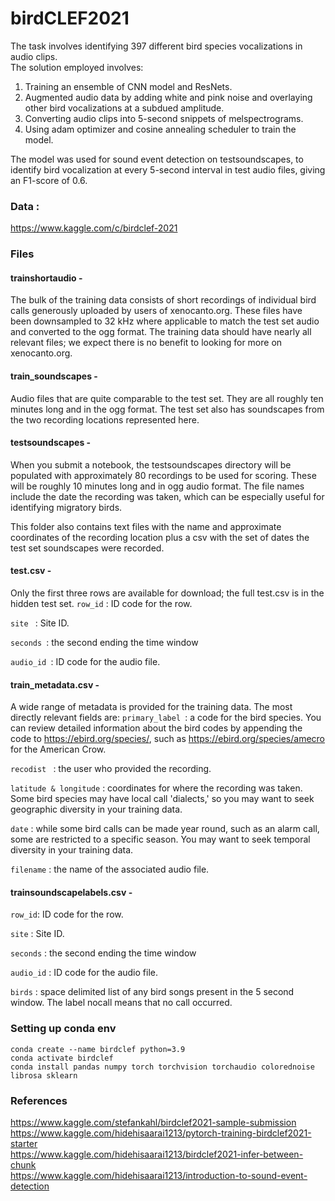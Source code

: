 # birdCLEF2021

The task involves identifying 397 different bird species vocalizations in audio clips.<br />
The solution employed involves:
1. Training an ensemble of CNN model and ResNets. 
2. Augmented audio data by adding white and pink noise and overlaying other bird vocalizations at a subdued amplitude. 
3. Converting audio clips into 5-second snippets of melspectrograms. 
4. Using adam optimizer and cosine annealing scheduler to train the model. 

The model was used for sound event detection on testsoundscapes, to identify bird vocalization at every 5-second interval in test audio files, giving an F1-score of 0.6.
 
### Data :
https://www.kaggle.com/c/birdclef-2021

### Files

#### trainshortaudio -
The bulk of the training data consists of short recordings of individual bird calls generously uploaded by users of xenocanto.org. These files have been downsampled to 32 kHz where applicable to match the test set audio and converted to the ogg format. The training data should have nearly all relevant files; we expect there is no benefit to looking for more on xenocanto.org.

#### train_soundscapes -
Audio files that are quite comparable to the test set. They are all roughly ten minutes long and in the ogg format. The test set also has soundscapes from the two recording locations represented here.

#### testsoundscapes -
When you submit a notebook, the testsoundscapes directory will be populated with approximately 80 recordings to be used for scoring. These will be roughly 10 minutes long and in ogg audio format. The file names include the date the recording was taken, which can be especially useful for identifying migratory birds.

This folder also contains text files with the name and approximate coordinates of the recording location plus a csv with the set of dates the test set soundscapes were recorded.

#### test.csv -
Only the first three rows are available for download; the full test.csv is in the hidden test set.
``` row_id ``` : ID code for the row.

``` site  ``` : Site ID.

``` seconds  ```: the second ending the time window

```audio_id ```: ID code for the audio file.

#### train_metadata.csv -
A wide range of metadata is provided for the training data. The most directly relevant fields are:
``` primary_label  ```: a code for the bird species. You can review detailed information about the bird codes by appending the code to https://ebird.org/species/, such as https://ebird.org/species/amecro for the American Crow.

``` recodist  ``` : the user who provided the recording.

``` latitude & longitude ``` : coordinates for where the recording was taken. Some bird species may have local call 'dialects,' so you may want to seek geographic diversity in your training data.

``` date ``` : while some bird calls can be made year round, such as an alarm call, some are restricted to a specific season. You may want to seek temporal diversity in your training data.

``` filename ``` : the name of the associated audio file.

#### trainsoundscapelabels.csv -

``` row_id ```: ID code for the row.

``` site ``` : Site ID.

``` seconds ``` : the second ending the time window

``` audio_id ``` : ID code for the audio file.

``` birds ``` : space delimited list of any bird songs present in the 5 second window. The label nocall means that no call occurred.

### Setting up conda env

``` conda create --name birdclef python=3.9 ``` <br />
``` conda activate birdclef ``` <br />
``` conda install pandas numpy torch torchvision torchaudio colorednoise librosa sklearn ``` <br />

### References
https://www.kaggle.com/stefankahl/birdclef2021-sample-submission <br />
https://www.kaggle.com/hidehisaarai1213/pytorch-training-birdclef2021-starter <br />
https://www.kaggle.com/hidehisaarai1213/birdclef2021-infer-between-chunk <br />
https://www.kaggle.com/hidehisaarai1213/introduction-to-sound-event-detection


